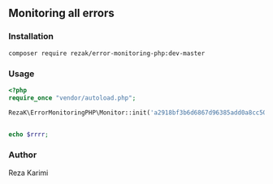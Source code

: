 ## Monitoring all errors



### Installation
`composer require rezak/error-monitoring-php:dev-master`

### Usage
```php 
<?php
require_once "vendor/autoload.php";

RezaK\ErrorMonitoringPHP\Monitor::init('a2918bf3b6d6867d96385add0a8cc5042f35a4e6');


echo $rrrr;
```

### Author
Reza Karimi